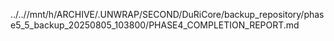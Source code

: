 ../..//mnt/h/ARCHIVE/.UNWRAP/SECOND/DuRiCore/backup_repository/phase5_5_backup_20250805_103800/PHASE4_COMPLETION_REPORT.md